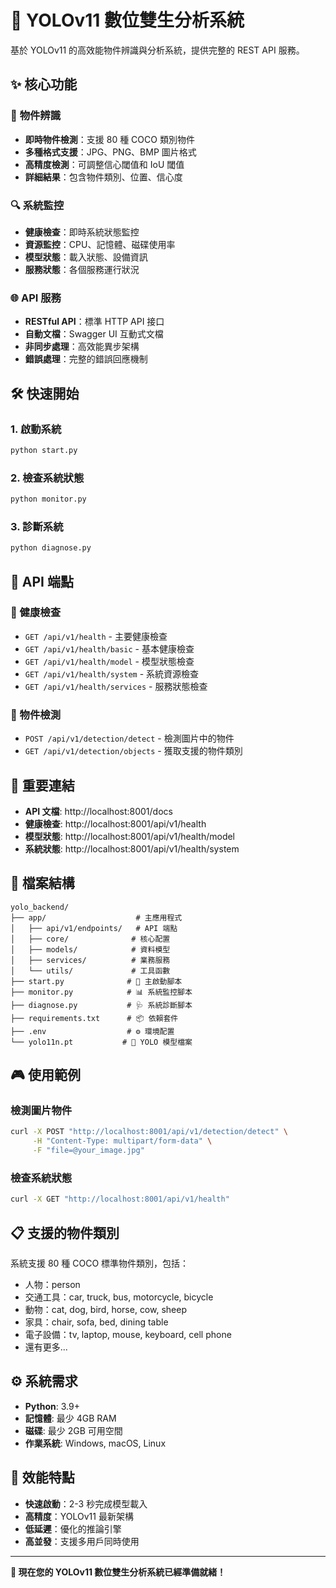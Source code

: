 # 🚀 YOLOv11 數位雙生分析系統

基於 YOLOv11 的高效能物件辨識與分析系統，提供完整的 REST API 服務。

## ✨ 核心功能

### 🎯 **物件辨識**
- **即時物件檢測**：支援 80 種 COCO 類別物件
- **多種格式支援**：JPG、PNG、BMP 圖片格式
- **高精度檢測**：可調整信心閾值和 IoU 閾值
- **詳細結果**：包含物件類別、位置、信心度

### 🔍 **系統監控**
- **健康檢查**：即時系統狀態監控
- **資源監控**：CPU、記憶體、磁碟使用率
- **模型狀態**：載入狀態、設備資訊
- **服務狀態**：各個服務運行狀況

### 🌐 **API 服務**
- **RESTful API**：標準 HTTP API 接口
- **自動文檔**：Swagger UI 互動式文檔
- **非同步處理**：高效能異步架構
- **錯誤處理**：完整的錯誤回應機制

## 🛠️ 快速開始

### 1. 啟動系統
```bash
python start.py
```

### 2. 檢查系統狀態
```bash
python monitor.py
```

### 3. 診斷系統
```bash
python diagnose.py
```

## 📡 API 端點

### 🏥 健康檢查
- `GET /api/v1/health` - 主要健康檢查
- `GET /api/v1/health/basic` - 基本健康檢查
- `GET /api/v1/health/model` - 模型狀態檢查
- `GET /api/v1/health/system` - 系統資源檢查
- `GET /api/v1/health/services` - 服務狀態檢查

### 🤖 物件檢測
- `POST /api/v1/detection/detect` - 檢測圖片中的物件
- `GET /api/v1/detection/objects` - 獲取支援的物件類別

## 🔗 重要連結

- **API 文檔**: http://localhost:8001/docs
- **健康檢查**: http://localhost:8001/api/v1/health
- **模型狀態**: http://localhost:8001/api/v1/health/model
- **系統狀態**: http://localhost:8001/api/v1/health/system

## 📁 檔案結構

```
yolo_backend/
├── app/                    # 主應用程式
│   ├── api/v1/endpoints/   # API 端點
│   ├── core/              # 核心配置
│   ├── models/            # 資料模型
│   ├── services/          # 業務服務
│   └── utils/             # 工具函數
├── start.py              # 🚀 主啟動腳本
├── monitor.py            # 📊 系統監控腳本
├── diagnose.py           # 🩺 系統診斷腳本
├── requirements.txt      # 📦 依賴套件
├── .env                  # ⚙️ 環境配置
└── yolo11n.pt           # 🤖 YOLO 模型檔案
```

## 🎮 使用範例

### 檢測圖片物件
```bash
curl -X POST "http://localhost:8001/api/v1/detection/detect" \
     -H "Content-Type: multipart/form-data" \
     -F "file=@your_image.jpg"
```

### 檢查系統狀態
```bash
curl -X GET "http://localhost:8001/api/v1/health"
```

## 📋 支援的物件類別

系統支援 80 種 COCO 標準物件類別，包括：
- 人物：person
- 交通工具：car, truck, bus, motorcycle, bicycle
- 動物：cat, dog, bird, horse, cow, sheep
- 家具：chair, sofa, bed, dining table
- 電子設備：tv, laptop, mouse, keyboard, cell phone
- 還有更多...

## ⚙️ 系統需求

- **Python**: 3.9+
- **記憶體**: 最少 4GB RAM
- **磁碟**: 最少 2GB 可用空間
- **作業系統**: Windows, macOS, Linux

## 🎯 效能特點

- **快速啟動**：2-3 秒完成模型載入
- **高精度**：YOLOv11 最新架構
- **低延遲**：優化的推論引擎
- **高並發**：支援多用戶同時使用

---

**🎉 現在您的 YOLOv11 數位雙生分析系統已經準備就緒！**
